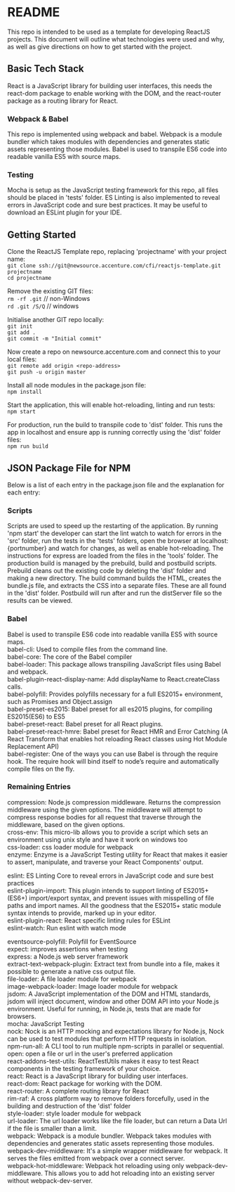 # README #
This repo is intended to be used as a template for developing ReactJS projects. This document will outline what technologies were used and why, as well as give directions on how to get started with the project.


## Basic Tech Stack ##
React is a JavaScript library for building user interfaces, this needs the react-dom package to enable working with the DOM, and the react-router package as a routing library for React.


### Webpack & Babel ###
This repo is implemented using webpack and babel. Webpack is a module bundler which takes modules with dependencies and generates static assets representing those modules. Babel is used to transpile ES6 code into readable vanilla ES5 with source maps.

### Testing ###
Mocha is setup as the JavaScript testing framework for this repo, all files should be placed in 'tests' folder. ES Linting is also implemented to reveal errors in JavaScript code and sure best practices. It may be useful to download an ESLint plugin for your IDE.


## Getting Started
Clone the ReactJS Template repo, replacing 'projectname' with your project name:  
```git clone ssh://git@newsource.accenture.com/cfi/reactjs-template.git projectname```  
```cd projectname```  

Remove the existing GIT files:  
```rm -rf .git```  // non-Windows  
```rd .git /S/Q``` // windows  

Initialise another GIT repo locally:  
```git init```  
```git add .```  
```git commit -m "Initial commit"```  

Now create a repo on newsource.accenture.com and connect this to your local files:  
```git remote add origin <repo-address>```  
```git push -u origin master```  

Install all node modules in the package.json file:  
```npm install```

Start the application, this will enable hot-reloading, linting and run tests:  
```npm start```  

For production, run the build to transpile code to 'dist' folder. This runs the app in localhost and ensure app is running correctly using the 'dist' folder files:  
```npm run build```  

## JSON Package File for NPM ##
Below is a list of each entry in the package.json file and the explanation for each entry:

### Scripts ###
Scripts are used to speed up the restarting of the application. By running 'npm start' the developer can start the lint watch to watch for errors in the 'src' folder, run the tests in the 'tests' folders, open the browser at localhost:{portnumber} and watch for changes, as well as enable hot-reloading. The instructions for express are loaded from the files in the 'tools' folder.
The production build is managed by the prebuild, build and postbuild scripts. Prebuild cleans out the existing code by deleting the 'dist' folder and making a new directory. The build command builds the HTML, creates the bundle.js file, and extracts the CSS into a separate files. These are all found in the 'dist' folder. Postbuild will run after and run the distServer file so the results can be viewed.

### Babel ###
Babel is used to transpile ES6 code into readable vanilla ES5 with source maps.  
babel-cli: Used to compile files from the command line.  
babel-core: The core of the Babel compiler  
babel-loader: This package allows transpiling JavaScript files using Babel and webpack.  
babel-plugin-react-display-name: Add displayName to React.createClass calls.  
babel-polyfill: Provides polyfills necessary for a full ES2015+ environment, such as Promises and Object.assign  
babel-preset-es2015: Babel preset for all es2015 plugins, for compiling ES2015(ES6) to ES5  
babel-preset-react: Babel preset for all React plugins.  
babel-preset-react-hmre: Babel preset for React HMR and Error Catching (A React Transform that enables hot reloading React classes using Hot Module Replacement API)  
babel-register: One of the ways you can use Babel is through the require hook. The require hook will bind itself to node’s require and automatically compile files on the fly.  

### Remaining Entries ###
compression: Node.js compression middleware. Returns the compression middleware using the given options. The middleware will attempt to compress response bodies for all request that traverse through the middleware, based on the given options.  
cross-env: This micro-lib allows you to provide a script which sets an environment using unix style and have it work on windows too  
css-loader: css loader module for webpack  
enzyme: Enzyme is a JavaScript Testing utility for React that makes it easier to assert, manipulate, and traverse your React Components' output.  

eslint: ES Linting Core to reveal errors in JavaScript code and sure best practices  
eslint-plugin-import: This plugin intends to support linting of ES2015+ (ES6+) import/export syntax, and prevent issues with misspelling of file paths and import names. All the goodness that the ES2015+ static module syntax intends to provide, marked up in your editor.  
eslint-plugin-react: React specific linting rules for ESLint  
eslint-watch: Run eslint with watch mode  

eventsource-polyfill: Polyfill for EventSource  
expect: improves assertions when testing  
express: a Node.js web server framework  
extract-text-webpack-plugin: Extract text from bundle into a file, makes it possible to generate a native css output file.  
file-loader: A file loader module for webpack  
image-webpack-loader: Image loader module for webpack  
jsdom: A JavaScript implementation of the DOM and HTML standards, jsdom will inject document, window and other DOM API into your Node.js environment. Useful for running, in Node.js, tests that are made for browsers.  
mocha: JavaScript Testing  
nock: Nock is an HTTP mocking and expectations library for Node.js, Nock can be used to test modules that perform HTTP requests in isolation.  
npm-run-all: A CLI tool to run multiple npm-scripts in parallel or sequential.  
open: open a file or url in the user's preferred application  
react-addons-test-utils: ReactTestUtils makes it easy to test React components in the testing framework of your choice.  
react: React is a JavaScript library for building user interfaces.  
react-dom: React package for working with the DOM.  
react-router: A complete routing library for React  
rim-raf: A cross platform way to remove folders forcefully, used in the building and destruction of the 'dist' folder  
style-loader: style loader module for webpack  
url-loader: The url loader works like the file loader, but can return a Data Url if the file is smaller than a limit.  
webpack: Webpack is a module bundler. Webpack takes modules with dependencies and generates static assets representing those modules.  
webpack-dev-middleware: It's a simple wrapper middleware for webpack. It serves the files emitted from webpack over a connect server.  
webpack-hot-middleware: Webpack hot reloading using only webpack-dev-middleware. This allows you to add hot reloading into an existing server without webpack-dev-server.
